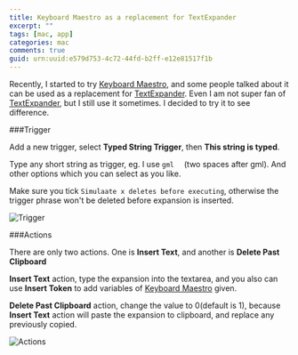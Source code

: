 ```yaml
---
title: Keyboard Maestro as a replacement for TextExpander
excerpt: ""
tags: [mac, app]
categories: mac
comments: true
guid: urn:uuid:e579d753-4c72-44fd-b2ff-e12e81517f1b
---
```


Recently, I started to try [Keyboard Maestro][km], and some people talked about it can be used as a replacement for [TextExpander][te].
Even I am not super fan of [TextExpander][te], but I still use it sometimes. I decided to try it to see difference.

###Trigger

Add a new trigger, select **Typed String Trigger**, then **This string is typed**.

Type any short string as trigger, eg. I use `gml  ` (two spaces after gml).
And other options which you can select as you like.

Make sure you tick `Simulaate x deletes before executing`,
otherwise the trigger phrase won't be deleted before expansion is inserted.

![Trigger](https://s3.amazonaws.com/f.cl.ly/items/0q0Y0D3t2K2D3l440L1f/keyboard-maestro-trigger.png?v=689c61e2)

###Actions

There are only two actions. One is **Insert Text**, and another is **Delete Past Clipboard**

**Insert Text** action, type the expansion into the textarea, and you also can use **Insert Token** to add variables of [Keyboard Maestro][te] given.

**Delete Past Clipboard** action, change the value to 0(default is 1), because **Insert Text** action will paste the expansion to clipboard, and replace any previously copied.

![Actions](https://s3.amazonaws.com/f.cl.ly/items/2g0w0w3L0y1k1Y0H1z2G/keyboard-maestro-actions.png?v=2c420e6a)

[km]: http://www.keyboardmaestro.com/
[te]: https://smilesoftware.com/TextExpander/
